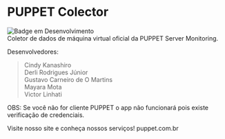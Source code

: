 # PUPPET Colector 
![Badge em Desenvolvimento](http://img.shields.io/static/v1?label=STATUS&message=EM%20DESENVOLVIMENTO&color=GREEN&style=for-the-badge) <br>
Coletor de dados de máquina virtual oficial da PUPPET Server Monitoring.


Desenvolvedores:
> Cindy Kanashiro <br>
> Derli Rodrigues Júnior <br>
> Gustavo Carneiro de O Martins <br>
> Mayara Mota <br>
> Victor Linhati <br>

OBS:
Se você não for cliente PUPPET o app não funcionará pois existe verificação de credenciais.

Visite nosso site e conheça nossos serviços!
puppet.com.br
